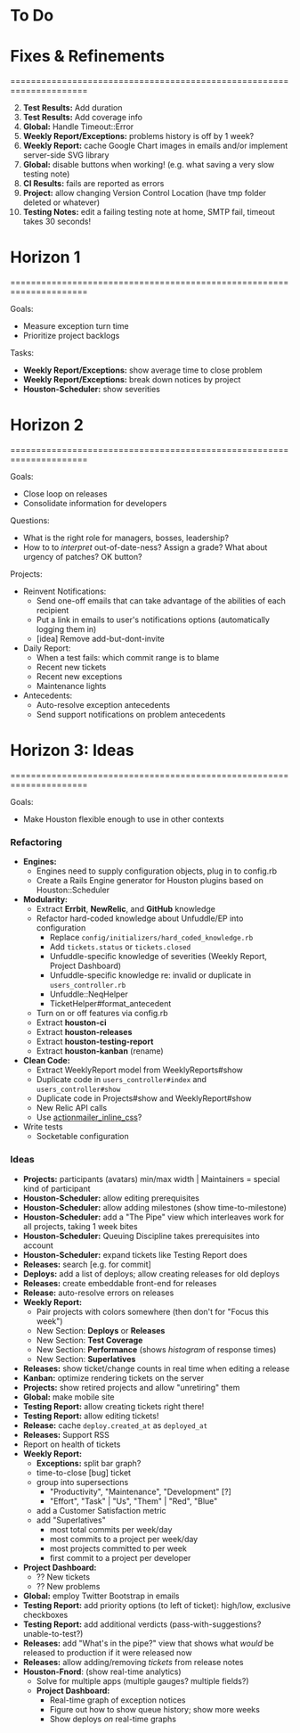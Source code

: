 # To Do

# Fixes & Refinements
=====================================================================

 2. **Test Results:** Add duration
 2. **Test Results:** Add coverage info
 4. **Global:** Handle Timeout::Error
 4. **Weekly Report/Exceptions:** problems history is off by 1 week?
 4. **Weekly Report:** cache Google Chart images in emails and/or implement server-side SVG library
 5. **Global:** disable buttons when working! (e.g. what saving a very slow testing note)
 5. **CI Results:** fails are reported as errors
 5. **Project:** allow changing Version Control Location (have tmp folder deleted or whatever)
 5. **Testing Notes:** edit a failing testing note at home, SMTP fail, timeout takes 30 seconds!




# Horizon 1
=====================================================================

Goals:
 - Measure exception turn time
 - Prioritize project backlogs

Tasks:
 - **Weekly Report/Exceptions:** show average time to close problem
 - **Weekly Report/Exceptions:** break down notices by project
 - **Houston-Scheduler:** show severities




# Horizon 2
=====================================================================

Goals:
 - Close loop on releases
 - Consolidate information for developers

Questions:
 - What is the right role for managers, bosses, leadership?
 - How to to _interpret_ out-of-date-ness? Assign a grade? What about urgency of patches? OK button?

Projects:
 - Reinvent Notifications:
   - Send one-off emails that can take advantage of the abilities of each recipient
   - Put a link in emails to user's notifications options (automatically logging them in)
   - [idea] Remove add-but-dont-invite
 - Daily Report:
   - When a test fails: which commit range is to blame
   - Recent new tickets
   - Recent new exceptions
   - Maintenance lights
 - Antecedents:
   - Auto-resolve exception antecedents
   - Send support notifications on problem antecedents




# Horizon 3: Ideas
=====================================================================

Goals:
 - Make Houston flexible enough to use in other contexts
 
### Refactoring

 - **Engines:**
   - Engines need to supply configuration objects, plug in to config.rb
   - Create a Rails Engine generator for Houston plugins based on Houston::Scheduler
 - **Modularity:**
   - Extract **Errbit**, **NewRelic**, and **GitHub** knowledge
   - Refactor hard-coded knowledge about Unfuddle/EP into configuration
     - Replace `config/initializers/hard_coded_knowledge.rb`
     - Add `tickets.status` or `tickets.closed`
     - Unfuddle-specific knowledge of severities (Weekly Report, Project Dashboard)
     - Unfuddle-specific knowledge re: invalid or duplicate in `users_controller.rb`
     - Unfuddle::NeqHelper
     - TicketHelper#format_antecedent
   - Turn on or off features via config.rb
   - Extract **houston-ci**
   - Extract **houston-releases**
   - Extract **houston-testing-report**
   - Extract **houston-kanban** (rename)
 - **Clean Code:**
   - Extract WeeklyReport model from WeeklyReports#show
   - Duplicate code in `users_controller#index` and `users_controller#show`
   - Duplicate code in Projects#show and WeeklyReport#show
   - New Relic API calls
   - Use [actionmailer_inline_css](https://github.com/ndbroadbent/actionmailer_inline_css)?
 - Write tests
   - Socketable configuration

### Ideas

 - **Projects:** participants (avatars) min/max width | Maintainers = special kind of participant
 - **Houston-Scheduler:** allow editing prerequisites
 - **Houston-Scheduler:** allow adding milestones (show time-to-milestone)
 - **Houston-Scheduler:** add a "The Pipe" view which interleaves work for all projects, taking 1 week bites
 - **Houston-Scheduler:** Queuing Discipline takes prerequisites into account
 - **Houston-Scheduler:** expand tickets like Testing Report does
 - **Releases:** search [e.g. for commit]
 - **Deploys:** add a list of deploys; allow creating releases for old deploys
 - **Releases:** create embeddable front-end for releases
 - **Release:** auto-resolve errors on releases
 - **Weekly Report:**
   - Pair projects with colors somewhere (then don't for "Focus this week")
   - New Section: **Deploys** or **Releases**
   - New Section: **Test Coverage**
   - New Section: **Performance** (shows _histogram_ of response times)
   - New Section: **Superlatives**
 - **Releases:** show ticket/change counts in real time when editing a release
 - **Kanban:** optimize rendering tickets on the server
 - **Projects:** show retired projects and allow "unretiring" them
 - **Global:** make mobile site
 - **Testing Report:** allow creating tickets right there!
 - **Testing Report:** allow editing tickets!
 - **Release:** cache `deploy.created_at` as `deployed_at`
 - **Releases:** Support RSS
 - Report on health of tickets
 - **Weekly Report:**
   - **Exceptions:** split bar graph?
   - time-to-close [bug] ticket
   - group into supersections
     - "Productivity", "Maintenance", "Development" [?]
     - "Effort", "Task" | "Us", "Them" | "Red", "Blue"
   - add a Customer Satisfaction metric
   - add "Superlatives"
     - most total commits per week/day
     - most commits to a project per week/day
     - most projects committed to per week
     - first commit to a project per developer
 - **Project Dashboard:**
   - ?? New tickets
   - ?? New problems
 - **Global:** employ Twitter Bootstrap in emails
 - **Testing Report:** add priority options (to left of ticket): high/low, exclusive checkboxes
 - **Testing Report:** add additional verdicts (pass-with-suggestions? unable-to-test?)
 - **Releases:** add "What's in the pipe?" view that shows what _would_ be released to production if it were released now
 - **Releases:** allow adding/removing _tickets_ from release notes
 - **Houston-Fnord**: (show real-time analytics)
   - Solve for multiple apps (multiple gauges? multiple fields?)
   - **Project Dashboard:**
     - Real-time graph of exception notices
     - Figure out how to show queue history; show more weeks
     - Show deploys _on_ real-time graphs
